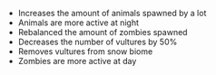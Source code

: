 - Increases the amount of animals spawned by a lot
- Animals are more active at night
- Rebalanced the amount of zombies spawned
- Decreases the number of vultures by 50%
- Removes vultures from snow biome
- Zombies are more active at day
